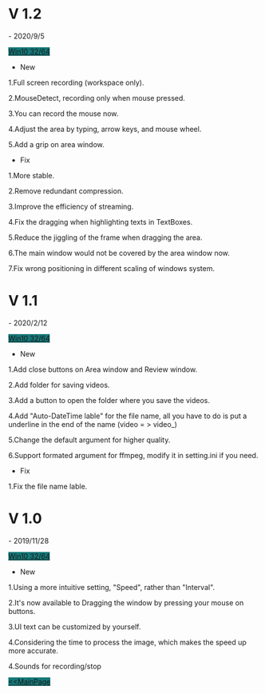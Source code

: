 <p hidden>lastest : 1.2</p>

<h1 class="project-name">V 1.2</h1>- 2020/9/5

<a href="https://mega.nz/file/bQw1jSIZ#VqSdCzbglWZrl4e7o7VCnojpWE-y1JpMFzbzhIfg8TY" class="btn" style = "background-color:#157878">Win10 32/64</a>

- New
<p> </p>1.Full screen recording (workspace only).
<p> </p>2.MouseDetect, recording only when mouse pressed.
<p> </p>3.You can record the mouse now.
<p> </p>4.Adjust the area by typing, arrow keys, and mouse wheel.
<p> </p>5.Add a grip on area window.

- Fix
<p> </p>1.More stable.
<p> </p>2.Remove redundant compression.
<p> </p>3.Improve the efficiency of streaming.
<p> </p>4.Fix the dragging when highlighting texts in TextBoxes.
<p> </p>5.Reduce the jiggling of the frame when dragging the area.
<p> </p>6.The main window would not be covered by the area window now.
<p> </p>7.Fix wrong positioning in different scaling of windows system.

<h1 class="project-name">V 1.1</h1>- 2020/2/12

<a href="https://mega.nz/#!XIYT1YZa!clmsF_SlwjmATiyiLu2Yb3LkbvBsgGivUATqxM4sT9k" class="btn" style = "background-color:#157878">Win10 32/64</a>

- New
<p> </p>1.Add close buttons on Area window and Review window.
<p> </p>2.Add folder for saving videos.
<p> </p>3.Add a button to open the folder where you save the videos.
<p> </p>4.Add "Auto-DateTime lable" for the file name, all you have to do is put a underline in the end of the name (video = > video_)
<p> </p>5.Change the default argument for higher quality.
<p> </p>6.Support formated argument for ffmpeg, modify it in setting.ini if you need.

- Fix
<p> </p>1.Fix the file name lable.

<h1 class="project-name">V 1.0</h1>- 2019/11/28

<a href="https://mega.nz/#!iIhVlbya!AJKwdLHNNypiaYBveJPGTC7dyIdl_XhXiVACtXGkbLk" class="btn" style = "background-color:#157878">Win10 32/64</a>

- New
<p> </p>1.Using a more intuitive setting, "Speed", rather than "Interval".
<p> </p>2.It's now available to Dragging the window by pressing your mouse on buttons.
<p> </p>3.UI text can be customized by yourself.
<p> </p>4.Considering the time to process the image, which makes the speed up more accurate.
<p> </p>4.Sounds for recording/stop

<a href="{{site.baseurl}}" class="btn" style = "background-color:#157878"><<MainPage</a>
